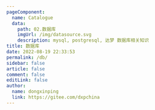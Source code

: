 ```yaml
---
pageComponent:
  name: Catalogue
  data:
    path: 02.数据库
    imgUrl: /img/datasource.svg
    description: mysql, postgresql, 达梦 数据库相关知识
title: 数据库
date: 2022-08-19 22:33:53
permalink: /db/
sidebar: false
article: false
comment: false
editLink: false
author:
  name: dongxinping
  link: https://gitee.com/dxpchina
---
```

